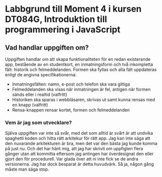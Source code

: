 # Labbgrund till Moment 4 i kursen DT084G, Introduktion till programmering i JavaScript
## Vad handlar uppgiften om?
Uppgiften handlar om att skapa funktionaliteten för en redan existerande app, bestående av en
studentkort, en inmatningsform och två inkompletta fält: historik och felmeddelanden.
Formen ska fyllas och alla fält uppdateras enligt de angivna specifikationerna:
* Inmatningsfälten: namn, e-post och telefon ska vara giltiga
* Felmeddelanden ska visas när inmatningen är fel, antigen när formen sänds eller i realtid (valfritt)
* Historiken ska sparas i webbläsaren, skrivas ut samt kunna rensas med en knapp (valfritt)
* Rensa-knappen rensar kortet, formen och felmeddelanden

### Vem är jag som utvecklare?
Själva uppgiften var inte så svår, med det som alltid är svårt är att undvika
spaghetti koden och hitta rätt arkitekur för rätt app. Jag kan inte säga att den nuvarande
arkitekturen är bra, men det var den bästa jag kunde komma på just nu. Och det har hänt mig, att
jag har skrivit om uppfigten flera gånger utan att kommitta eftersom jag antingen har överdesignat den 
eller gjort den för procedurell. Var glada över att ni inte fick se de andra versionerna.
Jag har dock besparat är detta huvudvärk. Så ja, någon gång måste man säga stop. 
